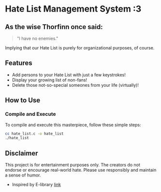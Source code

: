 # Hate List Management System :3

## As the wise Thorfinn once said:
> "I have no enemies."

Implying that our Hate List is purely for organizational purposes, of course.

## Features

- Add persons to your Hate List with just a few keystrokes!
- Display your growing list of non-fans!
- Delete those not-so-special someones from your life (virtually)!

## How to Use

### Compile and Execute 

To compile and execute this masterpiece, follow these simple steps:

```bash
cc hate_list.c -o hate_list
./hate_list
```

## Disclaimer

This project is for entertainment purposes only. The creators do not endorse or encourage real-world hate. Please use responsibly and maintain a sense of humor.

* Inspired by E-library [link](https://www.geeksforgeeks.org/e-library-management-system/)
